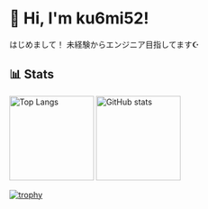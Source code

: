 # 👋 Hi, I'm ku6mi52!
はじめまして！
未経験からエンジニア目指してます☪️

## 📊 Stats
<p align="left"> 
  <img alt="Top Langs" height="150px" src="https://github-readme-stats.vercel.app/api/top-langs/?username=ku6mi52&layout=compact&show_icons=true&theme=nightowl&count_private=true" />
  <img alt="GitHub stats" height="150px" src="https://github-readme-stats.vercel.app/api?username=ku6mi52&theme=nightowl&show_icons=true&count_private=true&include_all_commits=true" />
</p>

[![trophy](https://github-profile-trophy.vercel.app/?username=ku6mi52&theme=tokyonight&column=8&count_private=true)](https://github.com/ryo-ma/github-profile-trophy)
